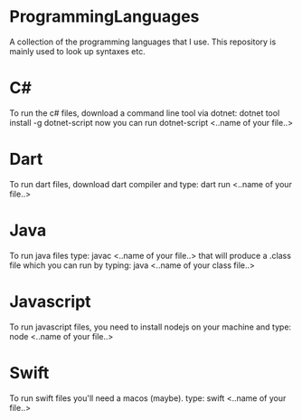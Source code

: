 # ProgrammingLanguages
A collection of the programming languages that I use. This repository is mainly used to look up syntaxes etc.


# C#

To run the c# files, download a command line tool via dotnet: dotnet tool install -g dotnet-script
now you can run dotnet-script <..name of your file..>

# Dart

To run dart files, download dart compiler and type: dart run <..name of your file..>

# Java

To run java files type: javac <..name of your file..> that will produce a .class file which you 
can run by typing: java <..name of your class file..>

# Javascript

To run javascript files, you need to install nodejs on your machine and type: node <..name of your file..>

# Swift

To run swift files you'll need a macos (maybe). type: swift <..name of your file..>

